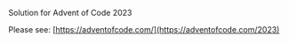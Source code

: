 Solution for Advent of Code 2023

Please see: [https://adventofcode.com/](https://adventofcode.com/2023)